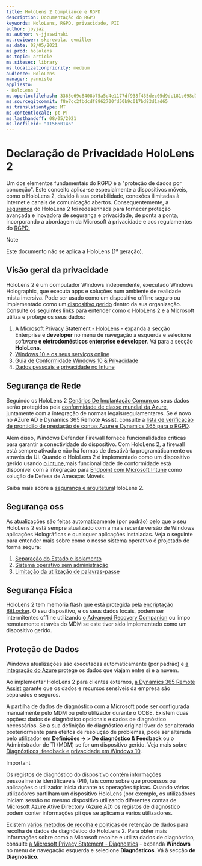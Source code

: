 ```yaml
---
title: HoloLens 2 Compliance e RGPD
description: Documentação do RGPD
keywords: HoloLens, RGPD, privacidade, PII
author: joyjaz
ms.author: v-jjaswinski
ms.reviewer: skerewala, evmiller
ms.date: 02/05/2021
ms.prod: hololens
ms.topic: article
ms.sitesec: library
ms.localizationpriority: medium
audience: HoloLens
manager: yannisle
appliesto:
- HoloLens 2
ms.openlocfilehash: 3365e69c8408b75a5d4e1177df938f435dec05d9dc181c698d7991159645d15a
ms.sourcegitcommit: f8e7cc2fbdcdf8962700fd50b9c017bd83d1ad65
ms.translationtype: MT
ms.contentlocale: pt-PT
ms.lasthandoff: 08/05/2021
ms.locfileid: "115660146"
---
```

# <a name="hololens-2-privacy-statement"></a>Declaração de Privacidade HoloLens 2

Um dos elementos fundamentais do RGPD é a "proteção de dados por conceção". Este conceito aplica-se especialmente a dispositivos móveis, como o HoloLens 2, devido à sua portabilidade, conexões ilimitadas à Internet e canais de comunicação abertos. Consequentemente, a [segurança](/hololens/security-architecture) do HoloLens 2 foi redesenhada para fornecer proteção avançada e inovadora de segurança e privacidade, de ponta a ponta, incorporando a abordagem da Microsoft à privacidade e aos regulamentos do [RGPD.](https://privacy.microsoft.com/)

 >[!NOTE]
> Este documento não se aplica a HoloLens (1ª geração).

## <a name="privacy-overview"></a>Visão geral da privacidade

HoloLens 2 é um computador Windows independente, executado Windows Holographic, que executa apps e soluções num ambiente de realidade mista imersiva. Pode ser usado como um dispositivo offline seguro ou implementado como um [dispositivo gerido](/mem/intune/fundamentals/windows-holographic-for-business) dentro da sua organização. Consulte os seguintes links para entender como o HoloLens 2 e a Microsoft utiliza e protege os seus dados:

1. [A Microsoft Privacy Statement - HoloLens](https://privacy.microsoft.com/privacystatement) - expanda a secção Enterprise e **developer** no menu de navegação à esquerda e selecione software **e eletrodomésticos enterprise e developer**. Vá para a secção **HoloLens.**
2. [Windows 10 e os seus serviços online](https://privacy.microsoft.com/windows10privacy)
3. [Guia de Conformidade Windows 10 & Privacidade](/windows/privacy/windows-10-and-privacy-compliance)
4. [Dados pessoais e privacidade no Intune](/mem/intune/protect/privacy-personal-data)

## <a name="network-security"></a>Segurança de Rede
Seguindo os HoloLens 2 [Cenários De Implantação Comum,](/hololens/common-scenarios)os seus dados serão protegidos pela [conformidade de classe mundial da Azure,](/azure/compliance/) juntamente com a integração de normas legais/regulamentares. Se é novo no AZure AD e Dynamics 365 Remote Assist, consulte a [lista de verificação de prontidão de prestação de contas Azure e Dynamics 365 para o RGPD](/compliance/regulatory/gdpr-arc-azure-dynamics).

Além disso, Windows Defender Firewall fornece funcionalidades críticas para garantir a conectividade do dispositivo. Com HoloLens 2, a firewall está sempre ativada e não há formas de desativá-la programáticamente ou através da UI. Quando o HoloLens 2 é implementado como um dispositivo gerido usando [o Intune,](/mem/intune/protect/device-compliance-get-started)mais funcionalidade de conformidade está disponível com a integração para [Endpoint com Microsoft Intune](/mem/intune/protect/advanced-threat-protection) como solução de Defesa de Ameaças Móveis.

Saiba mais sobre a [segurança e arquitetura](/hololens/security-architecture)HoloLens 2.

## <a name="os-security"></a>Segurança oss
As atualizações são feitas automaticamente (por padrão) pelo que o seu HoloLens 2 está sempre atualizado com a mais recente versão de Windows aplicações Holográficas e quaisquer aplicações instaladas. Veja o seguinte para entender mais sobre como o nosso sistema operativo é projetado de forma segura:

1. [Separação do Estado e isolamento](/hololens/security-state-separation-isolation)
1. [Sistema operativo sem administração](/hololens/security-adminless-os)
1. [Limitação da utilização de palavras-passe](/hololens/security-limiting-password-use)

## <a name="physical-security"></a>Segurança Física
HoloLens 2 tem memória flash que está protegida pela [encriptação BitLocker](/hololens/security-encryption-data-protection). O seu dispositivo, e os seus dados locais, podem ser intermitentes offline utilizando [o Advanced Recovery Companion](https://www.microsoft.com/p/advanced-recovery-companion/9p74z35sfrs8#activetab=pivot:overviewtab) ou limpo remotamente através do MDM se este tiver sido implementado como um dispositivo gerido.

## <a name="data-protection"></a>Proteção de Dados
Windows atualizações são executadas automaticamente (por padrão) e [a integração do Azure](/hololens/security-encryption-data-protection#Azure-integration) protege os dados que viajam entre si e a nuvem.

Ao implementar HoloLens 2 para clientes externos, [a Dynamics 365 Remote Assist](/hololens/hololens2-deployment-guide) garante que os dados e recursos sensíveis da empresa são separados e seguros.

A partilha de dados de diagnóstico com a Microsoft pode ser configurada manualmente pelo MDM ou pelo utilizador durante o OOBE. Existem duas opções: dados de diagnóstico opcionais e dados de diagnóstico necessários. Se a sua definição de diagnóstico original tiver de ser alterada posteriormente para efeitos de resolução de problemas, pode ser alterada pelo utilizador em **Definições -> > De diagnóstico & Feedback** ou o Administrador de TI (MDM) se for um dispositivo gerido. Veja mais sobre [Diagnósticos, feedback e privacidade em Windows 10](https://support.microsoft.com/windows/diagnostics-feedback-and-privacy-in-windows-10-28808a2b-a31b-dd73-dcd3-4559a5199319).

> [!Important]
> Os registos de diagnóstico do dispositivo contêm informações pessoalmente identificáveis (PII), tais como sobre que processos ou aplicações o utilizador inicia durante as operações típicas. Quando vários utilizadores partilham um dispositivo HoloLens (por exemplo, os utilizadores iniciam sessão no mesmo dispositivo utilizando diferentes contas de Microsoft Azure Ative Directory (Azure AD) os registos de diagnóstico podem conter informações pii que se aplicam a vários utilizadores.

Existem [vários métodos de recolha e políticas](/hololens/hololens-diagnostic-logs) de retenção de dados para recolha de dados de diagnóstico do HoloLens 2.  Para obter mais informações sobre como a Microsoft recolhe e utiliza dados de diagnóstico, consulte [a Microsoft Privacy Statement - Diagnostics](https://privacy.microsoft.com/privacystatement) - expanda **Windows** no menu de navegação esquerda e selecione **Diagnósticos**. Vá à secção **de Diagnóstico.**
